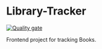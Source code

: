 # Library-Tracker

[![Quality gate](https://sonarcloud.io/api/project_badges/quality_gate?project=AlexanderColen_Library-Tracker-Frontend)](https://sonarcloud.io/dashboard?id=AlexanderColen_Library-Tracker-Frontend)

Frontend project for tracking Books.
